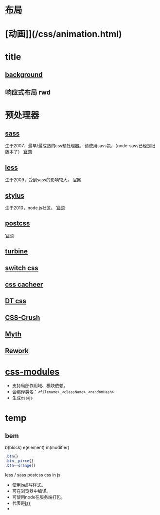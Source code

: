 # [布局](/css/layout.html)
# [动画]](/css/animation.html)

# title
## [background](/css/background.html)  

## 响应式布局 rwd

# 预处理器
## [sass](/sass/index.html)
生于2007，最早/最成熟的css预处理器。
请使用sass包，（node-sass已经是旧版本了）
[官网](https://sass-lang.com/documentation)

## [less](/less/index.html)
生于2009，受到sass的影响较大。
[官网](https://lesscss.org/features/)

## [stylus](/stylus/index.html)
生于2010，node.js社区。
[官网](https://stylus-lang.com/)

## [postcss](/postcss/index.html)
[官网](https://www.postcss.com.cn/)

## [turbine]()

## [switch css]()

## [css cacheer]()

## [DT css]()

## [CSS-Crush](https://the-echoplex.net/csscrush/#api)

## [Myth](https://github.com/segmentio/myth/blob/master/Readme.md)

## [Rework](https://github.com/reworkcss/rework)

# [css-modules](/css/css-modules/index.html)
- 支持局部作用域、模块依赖。  
- 会编译类名：`<filename>_<className>_<randomHash>`  
- 生成css/js  

# temp
## bem
b(block) e(element) m(modifier)  
``` css
.btn{}
.btn__pirce{}
.btn--orange{}
```
less / sass
postcss
css in js
- 使用js编写样式。
- 可在浏览器中编译。
- 可使用node在服务端打包。  
- 代表是[jss]()  
- 
